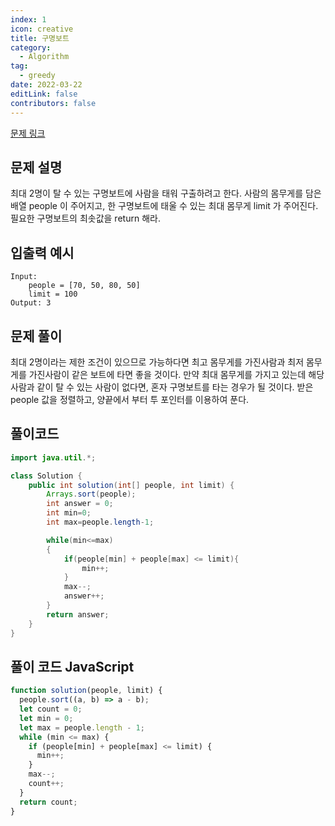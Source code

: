```yaml
---
index: 1
icon: creative
title: 구명보트
category:
  - Algorithm
tag:
  - greedy
date: 2022-03-22
editLink: false
contributors: false
---
```


[문제 링크](https://programmers.co.kr/learn/courses/30/lessons/42885)

## 문제 설명

최대 2명이 탈 수 있는 구명보트에 사람을 태워 구출하려고 한다. 사람의 몸무게를 담은 배열 people 이 주어지고, 한 구명보트에 태울 수 있는 최대 몸무게 limit 가 주어진다. 필요한 구명보트의 최솟값을 return 해라.

## 입출력 예시

```
Input:
	people = [70, 50, 80, 50]
	limit = 100
Output: 3
```

## 문제 풀이

최대 2명이라는 제한 조건이 있으므로 가능하다면 최고 몸무게를 가진사람과 최저 몸무게를 가진사람이 같은 보트에 타면 좋을 것이다. 만약 최대 몸무게를 가지고 있는데
해당 사람과 같이 탈 수 있는 사람이 없다면, 혼자 구명보트를 타는 경우가 될 것이다.
받은 people 값을 정렬하고, 양끝에서 부터 투 포인터를 이용하여 푼다.

## 풀이코드

```java
import java.util.*;

class Solution {
    public int solution(int[] people, int limit) {
        Arrays.sort(people);
        int answer = 0;
        int min=0;
        int max=people.length-1;

        while(min<=max)
        {
            if(people[min] + people[max] <= limit){
                min++;
            }
            max--;
            answer++;
        }
        return answer;
    }
}
```

## 풀이 코드 JavaScript

```js
function solution(people, limit) {
  people.sort((a, b) => a - b);
  let count = 0;
  let min = 0;
  let max = people.length - 1;
  while (min <= max) {
    if (people[min] + people[max] <= limit) {
      min++;
    }
    max--;
    count++;
  }
  return count;
}
```
